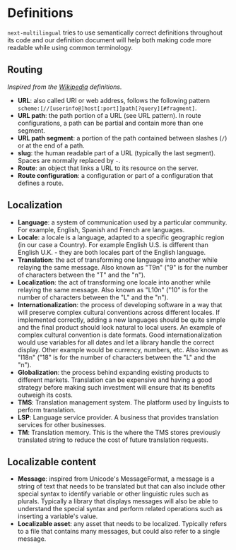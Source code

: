 # Definitions

`next-multilingual` tries to use semantically correct definitions throughout its code and our definition document will help both making code more readable while using common terminology.

## Routing

_Inspired from the [Wikipedia](https://en.wikipedia.org/wiki/URL) definitions._

- **URL**: also called URI or web address, follows the following pattern
  `scheme:[//[userinfo@]host[:port]]path[?query][#fragment]`.
- **URL path**: the path portion of a URL (see URL pattern). In route configurations, a path can be partial and
  contain more than one segment.
- **URL path segment**: a portion of the path contained between slashes (`/`) or at the end of a path.
- **slug**: the human readable part of a URL (typically the last segment). Spaces are normally replaced by `-`.
- **Route**: an object that links a URL to its resource on the server.
- **Route configuration**: a configuration or part of a configuration that defines a route.

## Localization

- **Language**: a system of communication used by a particular community. For example, English, Spanish and French are languages.
- **Locale**: a locale is a language, adapted to a specific geographic region (in our case a Country). For example English U.S. is different than English U.K. - they are both locales part of the English language.
- **Translation**: the act of transforming one language into another while relaying the same message. Also known as "T9n" ("9" is for the number of characters between the "T" and the "n").
- **Localization**: the act of transforming one locale into another while relaying the same message. Also known as "L10n" ("10" is for the number of characters between the "L" and the "n").
- **Internationalization**: the process of developing software in a way that will preserve complex cultural conventions across different locales. If implemented correctly, adding a new languages should be quite simple and the final product should look natural to local users. An example of complex cultural convention is date formats. Good internationalization would use variables for all dates and let a library handle the correct display. Other example would be currency, numbers, etc. Also known as "I18n" ("18" is for the number of characters between the "L" and the "n").
- **Globalization**: the process behind expanding existing products to different markets. Translation can be expensive and having a good strategy before making such investment will ensure that its benefits outweigh its costs.
- **TMS**: Translation management system. The platform used by linguists to perform translation.
- **LSP**: Language service provider. A business that provides translation services for other businesses.
- **TM**: Translation memory. This is the where the TMS stores previously translated string to reduce the cost of future translation requests.

## Localizable content

- **Message**: inspired from Unicode's MessageFormat, a message is a string of text that needs to be translated but that can also include other special syntax to identify variable or other linguistic rules such as plurals. Typically a library that displays messages will also be able to understand the special syntax and perform related operations such as inserting a variable's value.
- **Localizable asset**: any asset that needs to be localized. Typically refers to a file that contains many messages, but could also refer to a single message.
